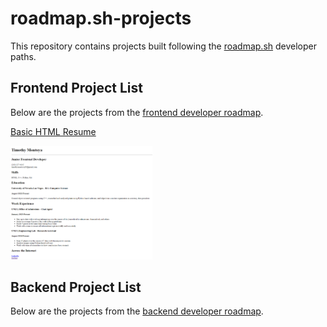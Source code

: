 # roadmap.sh-projects
 
This repository contains projects built following the [roadmap.sh](https://roadmap.sh/) developer paths.

## Frontend Project List

Below are the projects from the [frontend developer roadmap](https://roadmap.sh/frontend).

[Basic HTML Resume](https://roadmap.sh/projects/single-page-cv)

<p align="left">
  <a href='/frontend-projects/01-single-page-cv/'>
    <img width="45%" src="./assets/images/01-single-page-cv-sc.png" alt="single page cv screenshot" />
  </a>
</p>

## Backend Project List

Below are the projects from the [backend developer roadmap](https://roadmap.sh/backend).
